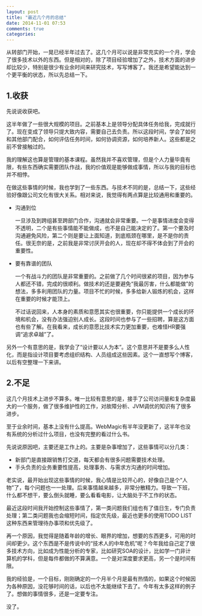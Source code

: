 ```yaml
---
layout: post
title: "最近几个月的总结"
date: 2014-11-01 07:53
comments: true
categories: 
---
```

从转部门开始，一晃已经半年过去了。这几个月可以说是非常充实的一个月，学会了很多技术以外的东西。但是相对的，除了项目经验增加了之外，技术方面的进步却比较少，特别是很少有业余时间来研究技术，写写博客了。我还是希望能达到一个更平衡的状态，所以先总结一下。

## 1.收获

先说说收获吧。

这半年做了一些很大规模的项目。之前基本上是领导分配具体任务给我，完成就行了。现在变成了领导只提大致内容，需要自己去负责。所以这段时间，学会了如何和其他部门配合，如何评估任务时间，如何协调资源，如何培养新人。这些都是之前不曾接触过的。

我的理解这也算是管理的基本课程。虽然我并不喜欢管理，但是个人力量毕竟有限，有些东西确实需要团队作战，我的价值观是能够做成事情，所以与我的目标也并不相悖。

在做这些事情的时候，我也学到了一些东西。与技术不同的是，总结一下，这些经验好像跟公司文化有很大关系。相对来说，我觉得有两点算是比较通用和重要的。

* 沟通到位

	一旦涉及到跨组甚至跨部门合作，沟通就会非常重要。一个是事情进度会变得不透明，二个是有些事情能不能做成，也不是自己能决定的了。第一个要及时沟通避免风险，第二个则是要让上面知道，到底瓶颈在哪里，是不是你的责任。很无奈的是，之前我是非常讨厌开会的人，现在却不得不体会到了开会的重要性。
	
* 要有靠谱的团队

	一个有战斗力的团队是非常重要的。之前做了几个时间很紧的项目，因为参与人都还不错，完成的很顺利。做技术的还是要避免“我最厉害，什么都能做”的想法，多多利用团队的力量。项目不忙的时候，多多给新人锻炼的机会，这样在重要的时候才能顶上。
	
	不过话说回来，人本身的素质和意愿其实也很重要，你只能提供一个成长的环境和机会，没有办法强迫别人成长。这段时间也参与了一些招聘，算是这方面也有些了解。在我看来，成长的意愿比技术实力更加重要，也难怪HR要强调“追求卓越”了。

另外一个有意思的是，我学会了“设计要以人为本”。这个意思并不是要多么人性化，而是指设计项目要考虑组织结构、人员组成这些因素。这个一直想写个博客，以后有空整理一下来讲。

## 2.不足

这几个月技术上进步不算多。唯一比较有意思的是，接手了公司访问量和复杂度最大的一个服务，做了很多维护性的工作，对故障分析、JVM调优的知识有了很多进步。

至于业余时间，基本上没有什么提高。WebMagic有半年没更新了，这半年也没有系统的分析过什么项目，也没有完整的看过什么书。

先说说原因吧，主要还是工作上的。主要是杂事增加了，这些事情可以分几类：

* 新部门是直接跟销售打交道，每天都会有很多问题需要技术处理。
* 手头负责的业务重要性提高，处理事务、与需求方沟通的时间增加。

老实说，最开始出现这些事情的时候，我心情是比较开心的，好像自己是个“人物”了，每个问题也一一处理。后来事情越来越多，非常分散精力。导致一下班，什么都不想干，要么倒头就睡，要么看看电影，让大脑处于不工作的状态。

最近这段时间我开始控制这些事情了，第一类问题我们组也有了值日生，专门负责处理；第二类问题我也会缩短时间，指定优先级，最近也更多的使用TODO LIST这种东西来管理待办事项和优先级了。

再一个原因，我觉得是随着年龄的增长、眼界的增加，想要的东西更多，可用的时间却更少。这个东西是不是传说中的“技术人的中年危机”呢？今年我给自己定了很多技术方向，比如成为性能分析的专家，比如研究SOA的设计，比如学一门非计算机的学科，但是每件都做的不算满意。一个是对深度要求更高，另一个是时间有限。

我的经验是，一个目标，刚刚确定的一个月半个月是最有热情的，如果这个时候因为各种原因，没花够时间的话，以后也不太能继续下去了。今年有太多这样的例子了。想做的事情很多，还是一定要专注。

没了。